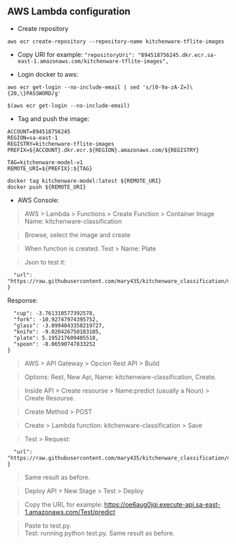 ## AWS Lambda configuration

* Create repository
```pip install awscli
aws ecr create-repository --repository-name kitchenware-tflite-images
```
* Copy URI for example:
```"repositoryUri": "894518756245.dkr.ecr.sa-east-1.amazonaws.com/kitchenware-tflite-images",```


* Login docker to aws:
```
aws ecr get-login --no-include-email | sed 's/[0-9a-zA-Z=]\{20,\}PASSWORD/g'

$(aws ecr get-login --no-include-email)
```
* Tag and push the image:
```
ACCOUNT=894518756245
REGION=sa-east-1
REGISTRY=kitchenware-tflite-images
PREFIX=${ACCOUNT}.dkr.ecr.${REGION}.amazonaws.com/${REGISTRY}

TAG=kitchenware-model-v1
REMOTE_URI=${PREFIX}:${TAG}

docker tag kitchenware-model:latest ${REMOTE_URI}
docker push ${REMOTE_URI}

```
* AWS Console:
> AWS > Lambda > Functions > Create Function > Container Image
Name: kitchenware-classification

>Browse, select the image and create

> When function is created.
Test > Name: Plate 

>Json to test it:
```{
  "url": "https://raw.githubusercontent.com/mary435/kitchenware_classification/main/images/6172.jpg"
}
```
Response: 
```{
  "cup": -3.761310577392578,
  "fork": -10.92747974395752,
  "glass": -3.0994043350219727,
  "knife": -9.020426750183105,
  "plate": 5.195217609405518,
  "spoon": -8.06590747833252
}
```
> AWS > API Gateway > Opcion Rest API > Build

> Options: Rest, New Api, Name: kitchenware-classification, Create.

> Inside API > Create resourse > Name:predict (usually a Noun) > Create Resourse.

> Create Method > POST

> Create > Lambda function: kitchenware-classification > Save

>Test > Request:
```{
  "url": "https://raw.githubusercontent.com/mary435/kitchenware_classification/main/images/6172.jpg"
}
```
> Same result as before.

> Deploy API > New Stage > Test > Deploy

>Copy the URL for example: https://oe6aug0jqj.execute-api.sa-east-1.amazonaws.com/Test/predict

>Paste to test.py.   
>Test: running python test.py. Same result as before.
